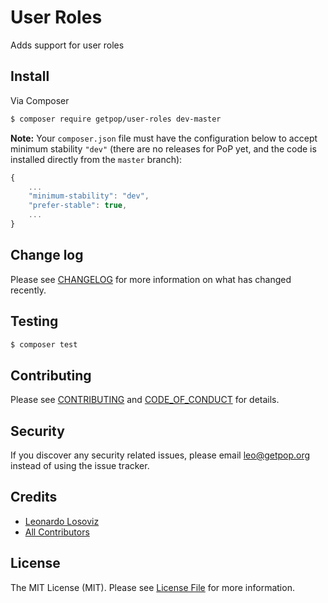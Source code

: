 # User Roles

<!--
[![Latest Version on Packagist][ico-version]][link-packagist]
[![Software License][ico-license]](LICENSE.md)
[![Build Status][ico-travis]][link-travis]
[![Coverage Status][ico-scrutinizer]][link-scrutinizer]
[![Quality Score][ico-code-quality]][link-code-quality]
[![Total Downloads][ico-downloads]][link-downloads]
-->

Adds support for user roles


## Install

Via Composer

``` bash
$ composer require getpop/user-roles dev-master
```

**Note:** Your `composer.json` file must have the configuration below to accept minimum stability `"dev"` (there are no releases for PoP yet, and the code is installed directly from the `master` branch):

```javascript
{
    ...
    "minimum-stability": "dev",
    "prefer-stable": true,
    ...
}
```

<!--
## Usage

``` php
```
-->

## Change log

Please see [CHANGELOG](CHANGELOG.md) for more information on what has changed recently.

## Testing

``` bash
$ composer test
```

## Contributing

Please see [CONTRIBUTING](CONTRIBUTING.md) and [CODE_OF_CONDUCT](CODE_OF_CONDUCT.md) for details.

## Security

If you discover any security related issues, please email leo@getpop.org instead of using the issue tracker.

## Credits

- [Leonardo Losoviz][link-author]
- [All Contributors][link-contributors]

## License

The MIT License (MIT). Please see [License File](LICENSE.md) for more information.

[ico-version]: https://img.shields.io/packagist/v/getpop/user-roles.svg?style=flat-square
[ico-license]: https://img.shields.io/badge/license-MIT-brightgreen.svg?style=flat-square
[ico-travis]: https://img.shields.io/travis/getpop/user-roles/master.svg?style=flat-square
[ico-scrutinizer]: https://img.shields.io/scrutinizer/coverage/g/getpop/user-roles.svg?style=flat-square
[ico-code-quality]: https://img.shields.io/scrutinizer/g/getpop/user-roles.svg?style=flat-square
[ico-downloads]: https://img.shields.io/packagist/dt/getpop/user-roles.svg?style=flat-square

[link-packagist]: https://packagist.org/packages/getpop/user-roles
[link-travis]: https://travis-ci.org/getpop/user-roles
[link-scrutinizer]: https://scrutinizer-ci.com/g/getpop/user-roles/code-structure
[link-code-quality]: https://scrutinizer-ci.com/g/getpop/user-roles
[link-downloads]: https://packagist.org/packages/getpop/user-roles
[link-author]: https://github.com/leoloso
[link-contributors]: ../../contributors
